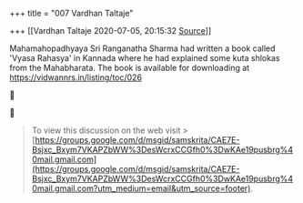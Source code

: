 +++
title = "007 Vardhan Taltaje"

+++
[[Vardhan Taltaje	2020-07-05, 20:15:32 [Source](https://groups.google.com/g/samskrita/c/zCM5bNfRsBQ)]]



Mahamahopadhyaya Sri Ranganatha Sharma had written a book called 'Vyasa Rahasya' in Kannada where he had explained some kuta shlokas from the Mahabharata. The book is available for downloading at <https://vidwannrs.in/listing/toc/026>

  





> To view this discussion on the web visit > [https://groups.google.com/d/msgid/samskrita/CAE7E-Bsjxc_Bxym7VKAPZbWW%3DesWcrxCCGfh0%3DwKAe19pusbrg%40mail.gmail.com](https://groups.google.com/d/msgid/samskrita/CAE7E-Bsjxc_Bxym7VKAPZbWW%3DesWcrxCCGfh0%3DwKAe19pusbrg%40mail.gmail.com?utm_medium=email&utm_source=footer).  

